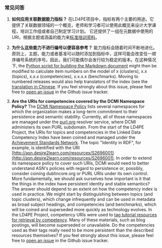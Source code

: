 ### 常见问答

1. __如何应用关联数据能力指标？__  在LD4PE项目中，指标有两个主要的用途。它提供了关联数据领域的一个概览，老师和学习者可以使用此概览来设计大学课程，培训工作组或者自己制定学习计划。 它还提供了一组在元数据中使用的URI，根据主题或涵盖的能力来[标准培训资料](http://explore.dublincore.net/explore-learning-resources-by-competency/)。

2. __为什么这些能力不进行编号以便容易参考？__  能力指标会随着时间不断地进化。原则上，主题，能力或者基准可以随时添加到指标中，这样可能会改变任一顺序编号系统的序号。因此，我们可能偶尔会发行较为稳定的版本。在这种情况下, the [Python script for building the Markdown document](https://github.com/dcmi/ldci/tree/master/docs/D2695955_to_md.py) might then be modified to calculate item numbers on the model of x (clusters), x.x (topics), x.x.x (competencies), x.x.x.x (benchmarks).  Moving to numbered releases would also help translators of the index (see the [translation in Chinese](http://explore.dublincore.net/wp-content/uploads/sites/2/2015/09/LD4PECompetencyIndex-chinese.pdf).  If you feel strongly about this issue, please feel free to [open an issue](https://github.com/dcmi/ldci/issues) in the Github issue tracker.

3. __Are the URIs for competencies covered by the DCMI Namespace Policy?__ The [DCMI Namespace Policy](http://dublincore.org/documents/dcmi-namespace/) lists several namespaces for which the organization makes a long-term commitment to their persistence and semantic stability.  Currently, all of those namespaces are managed under the [purl.org](http://purl.org) resolver service, where DCMI administers its own PURL subdomain.  From the start of the LD4PE Project, the URIs for topics and competencies in the Linked Data Competency Index have been coined and managed under the [Achievement Standards Network](http://asn.desire2learn.com).  The topic "Identity in RDF", for example, is identified with the URI [http://asn.desire2learn.com/resources/S2696001](http://asn.desire2learn.com/resources/S2696001).  In order to extend its namespace policy to cover such URIs, DCMI would need to better understand ASN's policies with regard to persistence or, possibly, consider coining dublincore.org or PURL URIs under its own control.  More fundamentally, we should ask ourselves how important is it that the things in the index have persistent identity and stable semantics?  The answer should depend to an extent on how the competency index is used in practice.  We might start by distinguishing between topics (and topic clusters), which change infrequently and can be used in metadata as broad subject headings, and competencies (and benchmarks), which will be coined and superseded more quickly as technology evolves.  In the LD4PE Project, competency URIs were used to [tag tutorial resources for retrieval by competency](http://explore.dublincore.net/explore-learning-resources-by-competency/).  Many of these materials, such as blog postings, will become superseded or unavailable.  Do the competencies used as their tags really need to be more persistent than the described resources themselves?  If you feel strongly about this issue, please feel free to [open an issue](https://github.com/dcmi/ldci/issues) in the Github issue tracker.

